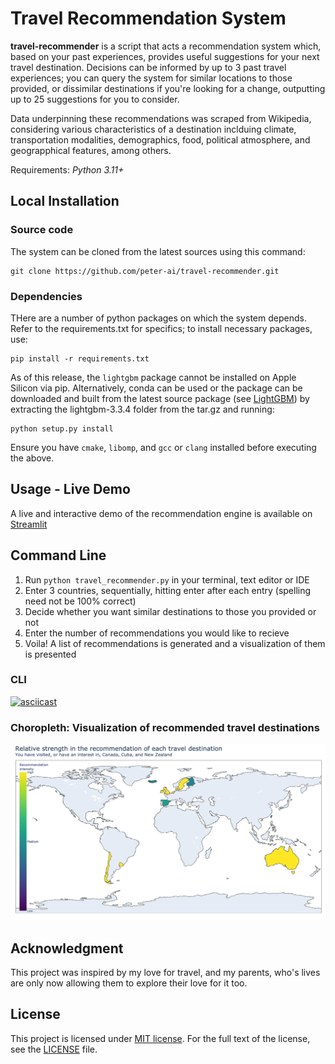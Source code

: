 # Travel Recommendation System
**travel-recommender** is a script that acts a recommendation system which, based on your past experiences, provides useful suggestions for your next travel destination. Decisions can be informed by up to 3 past travel experiences; you can query the system for similar locations to those provided, or dissimilar destinations if you're looking for a change, outputting up to 25 suggestions for you to consider. 

Data underpinning these recommendations was scraped from Wikipedia, considering various characteristics of a destination inclduing climate, transportation modalities, demographics, food, political atmosphere, and geograpphical features, among others.

Requirements: *Python 3.11+*

## Local Installation
### Source code
The system can be cloned from the latest sources using this command: 
```
git clone https://github.com/peter-ai/travel-recommender.git
```

### Dependencies
THere are a number of python packages on which the system depends. Refer to the requirements.txt for specifics; to install necessary packages, use:
```
pip install -r requirements.txt
```

As of this release, the ```lightgbm``` package cannot be installed on Apple Silicon via pip. Alternatively, conda can be used or the package can be downloaded and built from the latest source package (see [LightGBM](https://pypi.org/project/lightgbm/3.3.4/)) by extracting the lightgbm-3.3.4 folder from the tar.gz and running: 
```
python setup.py install
```

Ensure you have ```cmake```, ```libomp```, and ```gcc``` or ```clang``` installed before executing the above. 

## Usage - Live Demo
A live and interactive demo of the recommendation engine is available on [Streamlit](https://travel-recommender-peterai.streamlit.app/)

## Command Line
1. Run `python travel_recommender.py` in your terminal, text editor or IDE
2. Enter 3 countries, sequentially, hitting enter after each entry (spelling need not be 100% correct)
3. Decide whether you want similar destinations to those you provided or not
4. Enter the number of recommendations you would like to recieve
5. Voila! A list of recommendations is generated and a visualization of them is presented

### CLI
[![asciicast](https://asciinema.org/a/KJpXLor4YrJ9EFrWccM90PNOL.svg)](https://asciinema.org/a/KJpXLor4YrJ9EFrWccM90PNOL?t=03&loop=0)

### Choropleth: Visualization of recommended travel destinations
![Choropleth exemplar](choropleth-example.png?raw=true "Choropleth: Visualization of recommended travel destinations")

## Acknowledgment
This project was inspired by my love for travel, and my parents, who's lives are only now allowing them to explore their love for it too.

## License
This project is licensed under [MIT license](http://opensource.org/licenses/MIT). For the full text of the license, see the [LICENSE](https://github.com/peter-ai/travel-recommender/blob/main/LICENSE) file.